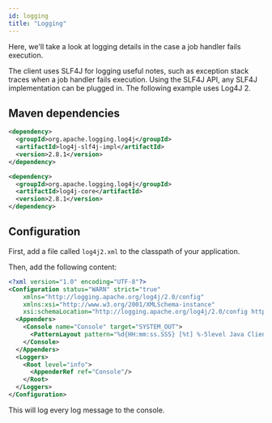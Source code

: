 ```yaml
---
id: logging
title: "Logging"
---
```


Here, we'll take a look at logging details in the case a job handler fails execution.

The client uses SLF4J for logging useful notes, such as exception stack traces when a job handler fails execution. Using the SLF4J API, any SLF4J implementation can be plugged in. The following example uses Log4J 2.

## Maven dependencies

```xml
<dependency>
  <groupId>org.apache.logging.log4j</groupId>
  <artifactId>log4j-slf4j-impl</artifactId>
  <version>2.8.1</version>
</dependency>

<dependency>
  <groupId>org.apache.logging.log4j</groupId>
  <artifactId>log4j-core</artifactId>
  <version>2.8.1</version>
</dependency>
```

## Configuration

First, add a file called `log4j2.xml` to the classpath of your application.

Then, add the following content:

```xml
<?xml version="1.0" encoding="UTF-8"?>
<Configuration status="WARN" strict="true"
    xmlns="http://logging.apache.org/log4j/2.0/config"
    xmlns:xsi="http://www.w3.org/2001/XMLSchema-instance"
    xsi:schemaLocation="http://logging.apache.org/log4j/2.0/config https://raw.githubusercontent.com/apache/logging-log4j2/log4j-2.8.1/log4j-core/src/main/resources/Log4j-config.xsd">
  <Appenders>
    <Console name="Console" target="SYSTEM_OUT">
      <PatternLayout pattern="%d{HH:mm:ss.SSS} [%t] %-5level Java Client: %logger{36} - %msg%n"/>
    </Console>
  </Appenders>
  <Loggers>
    <Root level="info">
      <AppenderRef ref="Console"/>
    </Root>
  </Loggers>
</Configuration>
```

This will log every log message to the console.
